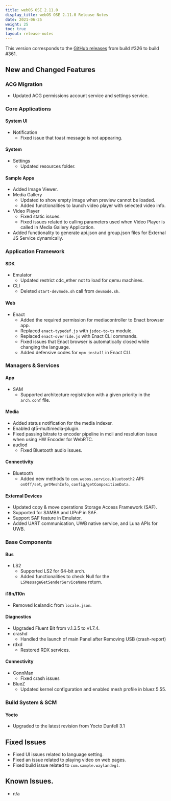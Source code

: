 ```yaml
---
title: webOS OSE 2.11.0
display_title: webOS OSE 2.11.0 Release Notes
date: 2021-06-25
weight: 25
toc: true
layout: release-notes
---
```


This version corresponds to the [GitHub releases](https://github.com/webosose/build-webos/releases) from build #326 to build #361.

## New and Changed Features

### ACG Migration

- Updated ACG permissions account service and settings service.

### Core Applications

#### System UI

- Notification
  - Fixed issue that toast message is not appearing.

#### System

- Settings
  - Updated resources folder.
#### Sample Apps

- Added Image Viewer.
- Media Gallery
  - Updated to show empty image when preview cannot be loaded.
  - Added functionalities to launch video player with selected video info.
- Video Player
  - Fixed static issues.
  - Fixed issues related to calling parameters used when Video Player is called in Media Gallery Application.
- Added functionality to generate api.json and group.json files for External JS Service dynamically.

### Application Framework

#### SDK

- Emulator
  - Updated restrict cdc_ether not to load for qemu machines.
- CLI
  - Deleted `start-devmode.sh` call from `devmode.sh`.

#### Web

- Enact
  - Added the required permission for mediacontroller to Enact browser app.
  - Replaced `enact-typedef.js` with `jsdoc-to-ts` module.
  - Replaced `enact-override.js` with Enact CLI commands.
  - Fixed issues that Enact browser is automatically closed while changing the language.
  - Added defensive codes for `npm install` in Enact CLI.

### Managers & Services

#### App

- SAM
  - Supported architecture registration with a given priority in the `arch.conf` file.

#### Media

- Added status notification for the media indexer.
- Enabled qt5-multimedia-plugin.
- Fixed passing bitrate to encoder pipeline in mcil and resolution issue when using HW Encoder for WebRTC.
- audiod
  - Fixed Bluetooth audio issues.

#### Connectivity

- Bluetooth
  - Added new methods to `com.webos.service.bluetooth2` API: `onOff/set`, `getMeshInfo`, `config/getCompositionData`.

#### External Devices

- Updated copy & move operations Storage Access Framework (SAF).
- Supported for SAMBA and UPnP in SAF.
- Support SAF feature in Emulator.
- Added UART communication, UWB native service, and Luna APIs for UWB.

### Base Components

#### Bus

- LS2
  - Supported LS2 for 64-bit arch.
  - Added functionalities to check Null for the `LSMessageGetSenderServiceName` return.

#### i18n/l10n

- Removed Icelandic from `locale.json`.

#### Diagnostics

- Upgraded Fluent Bit from v.1.3.5 to v1.7.4.
- crashd
  - Handled the launch of main Panel after Removing USB (crash-report)
- rdxd
  - Restored RDX services.

#### Connectivity

- ConnMan
  - Fixed crash issues
- BlueZ
  - Updated kernel configuration and enabled mesh profile in bluez 5.55.

### Build System & SCM

#### Yocto

  - Upgraded to the latest revision from Yocto Dunfell 3.1

## Fixed Issues

- Fixed UI issues related to language setting.
- Fixed an issue related to playing video on web pages.
- Fixed build issue related to `com.sample.waylandegl`.

## Known Issues.

- n/a
